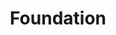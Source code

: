 ---
title: "Foundation"
bookCover: "/assets/book-covers/foundation.jpg"
slug: "foundation"
bookAuthor: "Isaac Asimov"
rating: 10
done: false
tags: []
summary: false
detailedNotes: false
amazonLink: ""

---
